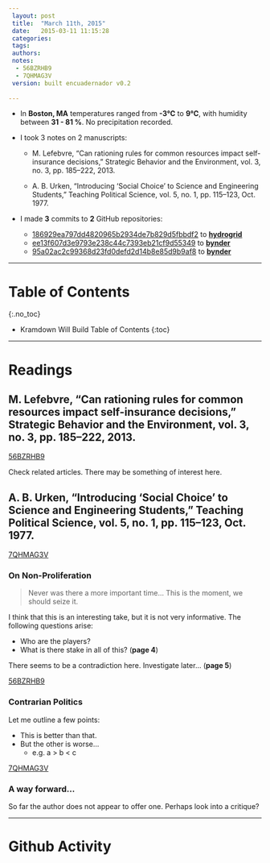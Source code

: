 ```yaml
--- 
 layout: post
 title:  "March 11th, 2015" 
 date:   2015-03-11 11:15:28 
 categories: 
 tags:
 authors:
 notes:
  - 56BZRHB9
  - 7QHMAG3V 
 version: built encuadernador v0.2
 
--- 
```

  
* In __Boston, MA__ temperatures ranged from __-3℃__ to __9℃__, with humidity between __31 - 81 %__. 
No precipitation recorded. 

* I took 3 notes on 2 manuscripts:

    * M. Lefebvre, “Can rationing rules for common resources impact self-insurance decisions,” Strategic Behavior and the Environment, vol. 3, no. 3, pp. 185–222, 2013.

    * A. B. Urken, “Introducing ‘Social Choice’ to Science and Engineering Students,” Teaching Political Science, vol. 5, no. 1, pp. 115–123, Oct. 1977.

* I made __3__ commits to __2__ GitHub repositories:
    * [186929ea797dd4820965b2934de7b829d5fbbdf2](https://github.com/Kevin-M-Smith/hydrogrid/commit/186929ea797dd4820965b2934de7b829d5fbbdf2) to __[hydrogrid](https://github.com/Kevin-M-Smith/hydrogrid)__
    * [ee13f607d3e9793e238c44c7393eb21cf9d55349](https://github.com/Kevin-M-Smith/bynder/commit/ee13f607d3e9793e238c44c7393eb21cf9d55349) to __[bynder](https://github.com/Kevin-M-Smith/bynder)__
    * [95a02ac2c99368d23fd0defd2d14b8e85d9b9af8](https://github.com/Kevin-M-Smith/bynder/commit/95a02ac2c99368d23fd0defd2d14b8e85d9b9af8) to __[bynder](https://github.com/Kevin-M-Smith/bynder)__

<!--details--> 
________________________________________________________________________________________

# Table of Contents
{:.no_toc}

* Kramdown Will Build Table of Contents
{:toc}

________________________________________________________________________________________


# Readings 

## M. Lefebvre, “Can rationing rules for common resources impact self-insurance decisions,” Strategic Behavior and the Environment, vol. 3, no. 3, pp. 185–222, 2013.

<div class="note"><a href="https://www.zotero.org/groups/kevin-m-smith/items/56BZRHB9">56BZRHB9</a></div>

Check related articles. There may be something of interest here. 

## A. B. Urken, “Introducing ‘Social Choice’ to Science and Engineering Students,” Teaching Political Science, vol. 5, no. 1, pp. 115–123, Oct. 1977.

<div class="note"><a href="https://www.zotero.org/groups/kevin-m-smith/items/56BZRHB9">7QHMAG3V</a></div>

### On Non-Proliferation

> Never was there a more important time... This is the moment, we should seize it. 

I think that this is an interesting take, but it is not very informative. The following questions arise: 

* Who are the players?
* What is there stake in all of this? (__page 4__)


There seems to be a contradiction here. Investigate later... (__page 5__)

<div class="note"><a href="https://www.zotero.org/groups/kevin-m-smith/items/56BZRHB9">56BZRHB9</a></div>


### Contrarian Politics

Let me outline a few points:

-   This is better than that.
-   But the other is worse...
    -   e.g. a \> b \< c


<div class="note"><a href="https://www.zotero.org/groups/kevin-m-smith/items/56BZRHB9">7QHMAG3V</a></div>


### A way forward...

So far the author does not appear to offer one. Perhaps look into a critique?


________________________________________________________________________________________

# Github Activity



